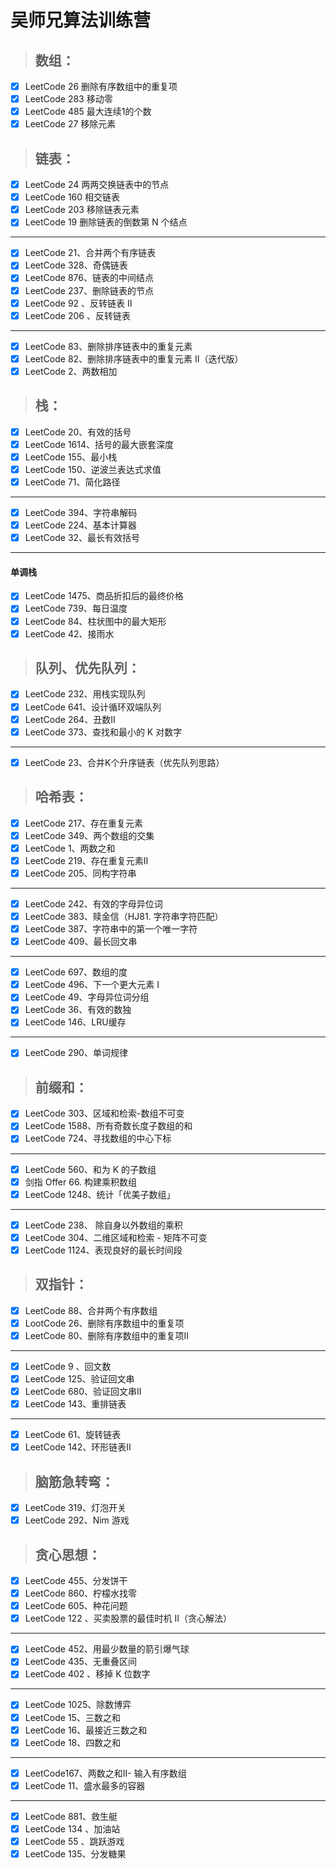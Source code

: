 # 吴师兄算法训练营

> ## 数组：
- [x] LeetCode 26  删除有序数组中的重复项
- [x] LeetCode 283 移动零
- [x] LeetCode 485 最大连续1的个数
- [x] LeetCode 27  移除元素

> ## 链表：
- [x] LeetCode 24  两两交换链表中的节点
- [x] LeetCode 160 相交链表
- [x] LeetCode 203 移除链表元素
- [x] LeetCode 19  删除链表的倒数第 N 个结点
---
- [x] LeetCode 21、合并两个有序链表
- [x] LeetCode 328、奇偶链表
- [x] LeetCode 876、链表的中间结点
- [x] LeetCode 237、删除链表的节点
- [x] LeetCode 92 、反转链表 II
- [x] LeetCode 206 、反转链表
---
- [x] LeetCode 83、删除排序链表中的重复元素
- [x] LeetCode 82、删除排序链表中的重复元素 II（迭代版）
- [x] LeetCode 2、两数相加

> ## 栈：
- [x] LeetCode 20、有效的括号
- [x] LeetCode 1614、括号的最大嵌套深度
- [x] LeetCode 155、最小栈
- [x] LeetCode 150、逆波兰表达式求值
- [x] LeetCode 71、简化路径 
---
- [x] LeetCode 394、字符串解码
- [x] LeetCode 224、基本计算器
- [x] LeetCode 32、最长有效括号 
---
#### 单调栈
- [x] LeetCode 1475、商品折扣后的最终价格
- [x] LeetCode 739、每日温度
- [x] LeetCode 84、柱状图中的最大矩形
- [x] LeetCode 42、接雨水 

> ## 队列、优先队列：
- [x] LeetCode 232、用栈实现队列
- [x] LeetCode 641、设计循环双端队列
- [x] LeetCode 264、丑数II
- [x] LeetCode 373、查找和最小的 K 对数字 
---
- [x] LeetCode 23、合并K个升序链表（优先队列思路）

> ## 哈希表：
- [x] LeetCode 217、存在重复元素
- [x] LeetCode 349、两个数组的交集 
- [x] LeetCode 1、两数之和
- [x] LeetCode 219、存在重复元素II 
- [x] LeetCode 205、同构字符串 
---
- [x] LeetCode 242、有效的字母异位词
- [x] LeetCode 383、赎金信（HJ81. 字符串字符匹配）
- [x] LeetCode 387、字符串中的第一个唯一字符
- [x] LeetCode 409、最长回文串 
---
- [x] LeetCode 697、数组的度
- [x] LeetCode 496、下一个更大元素 I
- [x] LeetCode 49、字母异位词分组
- [x] LeetCode 36、有效的数独
- [x] LeetCode 146、LRU缓存
---
- [x] LeetCode 290、单词规律

> ## 前缀和：
- [x] LeetCode 303、区域和检索-数组不可变
- [x] LeetCode 1588、所有奇数长度子数组的和
- [x] LeetCode 724、寻找数组的中心下标 
---
- [x] LeetCode 560、和为 K 的子数组
- [x] 剑指 Offer 66. 构建乘积数组
- [x] LeetCode 1248、统计「优美子数组」 
---
- [x] LeetCode 238、 除自身以外数组的乘积
- [x] LeetCode 304、二维区域和检索 - 矩阵不可变
- [x] LeetCode 1124、表现良好的最长时间段 

> ## 双指针：
- [x] LeetCode 88、合并两个有序数组
- [x] LootCode 26、删除有序数组中的重复项
- [x] LeetCode 80、删除有序数组中的重复项II 
---
- [x] LeetCode 9 、回文数
- [x] LeetCode 125、验证回文串
- [x] LeetCode 680、验证回文串II
- [x] LeetCode 143、重排链表
---
- [x] LeetCode 61、旋转链表
- [x] LeetCode 142、环形链表II

> ## 脑筋急转弯：
- [x] LeetCode 319、灯泡开关 
- [x] LeetCode 292、Nim 游戏

> ## 贪心思想：
- [x] LeetCode 455、分发饼干
- [x] LeetCode 860、柠檬水找零
- [x] LeetCode 605、种花问题
- [x] LeetCode 122 、买卖股票的最佳时机 II（贪心解法） 
---
- [x] LeetCode 452、用最少数量的箭引爆气球
- [x] LeetCode 435、无重叠区间
- [x] LeetCode 402 、移掉 K 位数字 
---
- [x] LeetCode 1025、除数博弈
- [x] LeetCode 15、三数之和
- [x] LeetCode 16、最接近三数之和
- [x] LeetCode 18、四数之和 
---
- [x] LeetCode167、两数之和II- 输入有序数组
- [x] LeetCode 11、盛水最多的容器
---
- [x] LeetCode 881、救生艇
- [x] LeetCode 134 、加油站
- [x] LeetCode 55 、跳跃游戏
- [x] LeetCode 135、分发糖果 